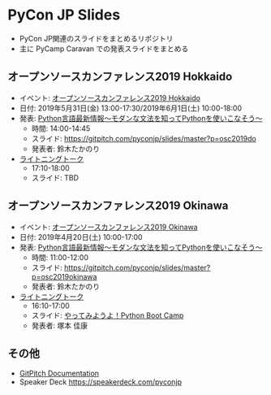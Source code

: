 # PyCon JP Slides

* PyCon JP関連のスライドをまとめるリポジトリ
* 主に PyCamp Caravan での発表スライドをまとめる

## オープンソースカンファレンス2019 Hokkaido

* イベント: [オープンソースカンファレンス2019 Hokkaido](https://www.ospn.jp/osc2019-okinawa/)
* 日付: 2019年5月31日(金) 13:00-17:30/2019年6月1日(土) 10:00-18:00
* 発表: [Python言語最新情報～モダンな文法を知ってPythonを使いこなそう～](https://www.ospn.jp/osc2019-do/modules/eguide/event.php?eid=17)
  * 時間: 14:00-14:45
  * スライド: https://gitpitch.com/pyconjp/slides/master?p=osc2019do
  * 発表者: 鈴木たかのり
* [ライトニングトーク](https://www.ospn.jp/osc2019-do/modules/eguide/event.php?eid=2)
  * 17:10-18:00
  * スライド: TBD

## オープンソースカンファレンス2019 Okinawa

* イベント: [オープンソースカンファレンス2019 Okinawa](https://www.ospn.jp/osc2019-okinawa/)
* 日付: 2019年4月20日(土) 10:00-17:00
* 発表: [Python言語最新情報～モダンな文法を知ってPythonを使いこなそう～](https://www.ospn.jp/osc2019-okinawa/modules/eguide/event.php?eid=19)
  * 時間: 11:00-12:00
  * スライド: https://gitpitch.com/pyconjp/slides/master?p=osc2019okinawa
  * 発表者: 鈴木たかのり
* [ライトニングトーク](https://www.ospn.jp/osc2019-okinawa/modules/eguide/event.php?eid=2)
  * 16:10-17:00
  * スライド: [やってみようよ！Python Boot Camp](https://docs.google.com/presentation/d/1PZoDuwODhUXwO2JFL_unwdHmXpzpho-1HQ1pEg52OcQ/edit?usp=sharing)
  * 発表者: 塚本 佳康

## その他

* [GitPitch Documentation](https://gitpitch.com/docs/)
* Speaker Deck https://speakerdeck.com/pyconjp